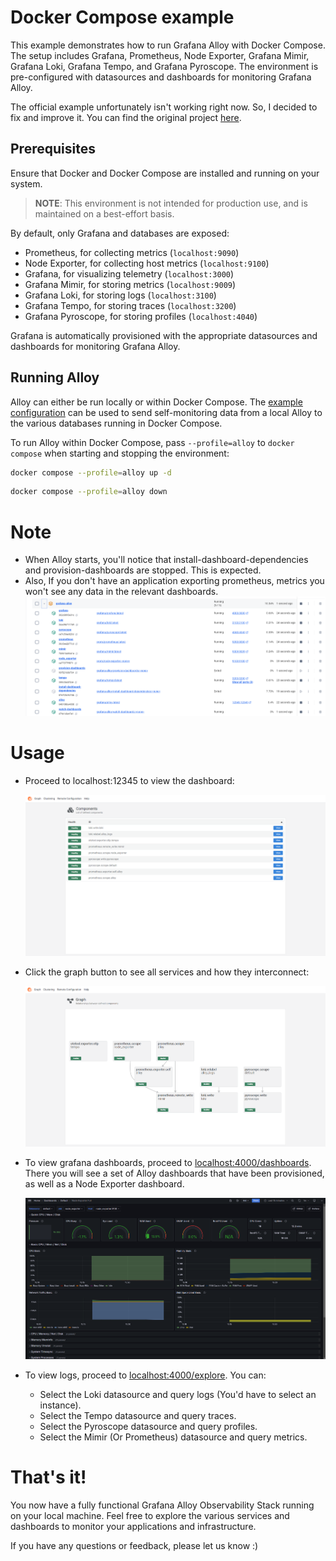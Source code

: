 # Docker Compose example

This example demonstrates how to run Grafana Alloy with Docker Compose. The setup includes Grafana, Prometheus, Node Exporter, Grafana Mimir, Grafana Loki, Grafana Tempo, and Grafana Pyroscope. The environment is pre-configured with datasources and dashboards for monitoring Grafana Alloy.

The official example unfortunately isn't working right now. So, I decided to fix and improve it. You can find the original project [here](https://github.com/grafana/alloy/tree/main/example).

## Prerequisites

Ensure that Docker and Docker Compose are installed and running on your system.

> **NOTE**: This environment is not intended for production use, and is
> maintained on a best-effort basis.

By default, only Grafana and databases are exposed:

- Prometheus, for collecting metrics (`localhost:9090`)
- Node Exporter, for collecting host metrics (`localhost:9100`)
- Grafana, for visualizing telemetry (`localhost:3000`)
- Grafana Mimir, for storing metrics (`localhost:9009`)
- Grafana Loki, for storing logs (`localhost:3100`)
- Grafana Tempo, for storing traces (`localhost:3200`)
- Grafana Pyroscope, for storing profiles (`localhost:4040`)

Grafana is automatically provisioned with the appropriate datasources and
dashboards for monitoring Grafana Alloy.

## Running Alloy

Alloy can either be run locally or within Docker Compose. The [example
configuration](./config/alloy/config.alloy) can be used to send self-monitoring
data from a local Alloy to the various databases running in Docker Compose.

To run Alloy within Docker Compose, pass `--profile=alloy` to `docker compose`
when starting and stopping the environment:

```bash
docker compose --profile=alloy up -d
```

```bash
docker compose --profile=alloy down
```

# Note

- When Alloy starts, you'll notice that install-dashboard-dependencies and provision-dashboards are stopped. This is expected.
- Also, If you don't have an application exporting prometheus, metrics you won't see any data in the relevant dashboards.
  ![alt text](image.png)

# Usage

- Proceed to localhost:12345 to view the dashboard:

  ![alt text](image-4.png)

- Click the graph button to see all services and how they interconnect:

  ![alt text](image-3.png)

- To view grafana dashboards, proceed to [localhost:4000/dashboards](http://localhost:4000/dashboards). There you will see a set of Alloy dashboards that have been provisioned, as well as a Node Exporter dashboard.

  ![alt text](image-5.png)

- To view logs, proceed to [localhost:4000/explore](http://localhost:4000/explore). You can:
  - Select the Loki datasource and query logs (You'd have to select an instance).
  - Select the Tempo datasource and query traces.
  - Select the Pyroscope datasource and query profiles.
  - Select the Mimir (Or Prometheus) datasource and query metrics.

# That's it!

You now have a fully functional Grafana Alloy Observability Stack running on your local machine. Feel free to explore the various services and dashboards to monitor your applications and infrastructure.

If you have any questions or feedback, please let us know :)
